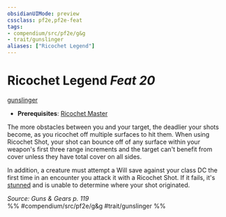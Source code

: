 ```yaml
---
obsidianUIMode: preview
cssclass: pf2e,pf2e-feat
tags:
- compendium/src/pf2e/g&g
- trait/gunslinger
aliases: ["Ricochet Legend"]
---
```

# Ricochet Legend  *Feat 20*  
[gunslinger](../../rules/traits/gunslinger-g-g.md)  

- **Prerequisites**: [Ricochet Master](ricochet-master-g-g.md)

The more obstacles between you and your target, the deadlier your shots become, as you ricochet off multiple surfaces to hit them. When using Ricochet Shot, your shot can bounce off of any surface within your weapon's first three range increments and the target can't benefit from cover unless they have total cover on all sides.

In addition, a creature must attempt a Will save against your class DC the first time in an encounter you attack it with a Ricochet Shot. If it fails, it's [stunned](../../rules/conditions.md#Stunned) and is unable to determine where your shot originated.

*Source: Guns & Gears p. 119*  
%% #compendium/src/pf2e/g&g #trait/gunslinger %%
